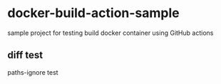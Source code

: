 # docker-build-action-sample
sample project for testing build docker container using GitHub actions

## diff test
paths-ignore test

